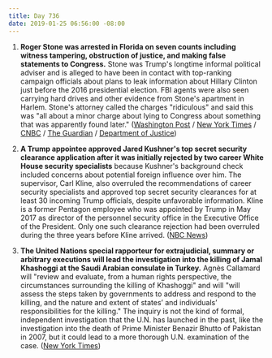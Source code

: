 ```yaml
---
title: Day 736
date: 2019-01-25 06:56:00 -08:00
---
```


1. **Roger Stone was arrested in Florida on seven counts including witness tampering, obstruction of justice, and making false statements to Congress.** Stone was Trump's longtime informal political adviser and is alleged to have been in contact with top-ranking campaign officials about plans to leak information about Hillary Clinton just before the 2016 presidential election. FBI agents were also seen carrying hard drives and other evidence from Stone's apartment in Harlem. Stone's attorney called the charges "ridiculous" and said this was "all about a minor charge about lying to Congress about something that was apparently found later." ([Washington Post](https://www.washingtonpost.com/news/politics/wp/2019/01/25/longtime-trump-adviser-roger-stone-indicted-by-special-counsel-in-russia-investigation/?utm_term=.bf5de620e8ba) / [New York Times](https://www.nytimes.com/2019/01/25/us/politics/roger-stone-trump-indictment-arrest.html) / [CNBC](https://www.cnbc.com/2019/01/25/us-special-counsels-office-trump-ally-roger-stone-arrested-in-florida.html) / [The Guardian](https://www.theguardian.com/us-news/2019/jan/25/roger-stone-trump-ally-arrested-on-seven-charges) / [Department of Justice](https://www.justice.gov/file/1124706/download))

2. **A Trump appointee approved Jared Kushner's top secret security clearance application after it was initially rejected by two career White House security specialists** because Kushner's background check included concerns about potential foreign influence over him. The supervisor, Carl Kline, also overruled the recommendations of career security specialists and approved top secret security clearances for at least 30 incoming Trump officials, despite unfavorable information. Kline is a former Pentagon employee who was appointed by Trump in May 2017 as director of the personnel security office in the Executive Office of the President. Only one such clearance rejection had been overruled during the three years before Kline arrived. ([NBC News](https://www.nbcnews.com/politics/donald-trump/officials-rejected-jared-kushner-top-secret-security-clearance-were-overruled-n962221))

3. **The United Nations special rapporteur for extrajudicial, summary or arbitrary executions will lead the investigation into the killing of Jamal Khashoggi at the Saudi Arabian consulate in Turkey.** Agnès Callamard will "review and evaluate, from a human rights perspective, the circumstances surrounding the killing of Khashoggi" and will "will assess the steps taken by governments to address and respond to the killing, and the nature and extent of states’ and individuals’ responsibilities for the killing." The inquiry is not the kind of formal, independent investigation that the U.N. has launched in the past, like the investigation into the death of Prime Minister Benazir Bhutto of Pakistan in 2007, but it could lead to a more thorough U.N. examination of the case. ([New York Times](https://www.nytimes.com/2019/01/25/world/middleeast/un-jamal-khashoggi-saudi-arabia.html))